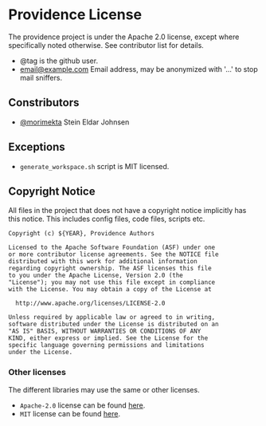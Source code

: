 Providence License
==================

The providence project is under the Apache 2.0 license, except where
specifically noted otherwise. See contributor list for details.

- @tag is the github user.
- <email@example.com> Email address, may be anonymized with '...' to stop
  mail sniffers.

## Constributors

- [@morimekta](http://github.com/morimekta) Stein Eldar Johnsen

## Exceptions

- `generate_workspace.sh` script is MIT licensed.

## Copyright Notice

All files in the project that does not have a copyright notice implicitly
has this notice. This includes config files, code files, scripts etc.

```
Copyright (c) ${YEAR}, Providence Authors

Licensed to the Apache Software Foundation (ASF) under one
or more contributor license agreements. See the NOTICE file
distributed with this work for additional information
regarding copyright ownership. The ASF licenses this file
to you under the Apache License, Version 2.0 (the
"License"); you may not use this file except in compliance
with the License. You may obtain a copy of the License at

  http://www.apache.org/licenses/LICENSE-2.0

Unless required by applicable law or agreed to in writing,
software distributed under the License is distributed on an
"AS IS" BASIS, WITHOUT WARRANTIES OR CONDITIONS OF ANY
KIND, either express or implied. See the License for the
specific language governing permissions and limitations
under the License.
```

### Other licenses

The different libraries may use the same or other licenses.

- `Apache-2.0` license can be found [here](http://www.apache.org/licenses/LICENSE-2.0).
- `MIT` license can be found [here](https://opensource.org/licenses/MIT).
